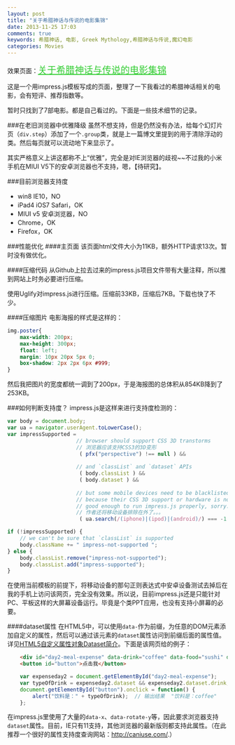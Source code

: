 ```yaml
---
layout: post
title: "关于希腊神话与传说的电影集锦"
date: 2013-11-25 17:03
comments: true
keywords: 希腊神话, 电影, Greek Mythology,希腊神话与传说,魔幻电影
categories: Movies
---
```


效果页面：<a href="{{ root_url }}/blog/impressPages/greek_mythology_movies.html" target="_blank" style="font-size:1.5em;color:#32cd32;">关于希腊神话与传说的电影集锦</a>

这是一个用impress.js模板写成的页面，整理了一下我看过的希腊神话相关的电影，会有短评、推荐指数等。

暂时只找到了7部电影。都是自己看过的。下面是一些技术细节的记录。
<!-- more -->

###在老旧浏览器中优雅降级
虽然不想支持，但是仍然没有办法，给每个幻灯片页（`div.step`）添加了一个`.group`类，就是上一篇博文里提到的用于清除浮动的类。然后每页就可以流动地下来显示了。

其实严格意义上讲这都称不上“优雅”，完全是对IE浏览器的歧视~~不过我的小米手机在MIUI V5下的安卓浏览器也不支持，嗯，【待研究】。

###目前浏览器支持度

+ win8 IE10，NO
+ iPad4 iOS7 Safari，OK
+ MIUI v5 安卓浏览器，NO
+ Chrome，OK
+ Firefox，OK

###性能优化
####主页面
该页面html文件大小为11KB，额外HTTP请求13次。暂时没有做优化。

####压缩代码
从Github上拉去过来的impress.js项目文件带有大量注释，所以推到网站上时务必要进行压缩。

使用Uglify对impress.js进行压缩。压缩前33KB，压缩后7KB。下载也快了不少。

####压缩图片
电影海报的样式是这样的：
``` css
img.poster{
    max-width: 200px;
    max-height: 300px;
    float: left;
    margin: 10px 20px 5px 0;
    box-shadow: 2px 2px 6px #999;
}
```
然后我把图片的宽度都统一调到了200px，于是海报图的总体积从854KB降到了253KB。

###如何判断支持度？
impress.js是这样来进行支持度检测的：
``` javascript
var body = document.body;
var ua = navigator.userAgent.toLowerCase();
var impressSupported = 
                      // browser should support CSS 3D transtorms
                      // 浏览器应该支持CSS3的3D变形
                       ( pfx("perspective") !== null ) &&
                       
                      // and `classList` and `dataset` APIs
                       ( body.classList ) &&
                       ( body.dataset ) &&
                       
                      // but some mobile devices need to be blacklisted,
                      // because their CSS 3D support or hardware is not
                      // good enough to run impress.js properly, sorry...
                      // 作者还将移动设备排除在外了。。。
                       ( ua.search(/(iphone)|(ipod)|(android)/) === -1 );

if (!impressSupported) {
    // we can't be sure that `classList` is supported
    body.className += " impress-not-supported ";
} else {
    body.classList.remove("impress-not-supported");
    body.classList.add("impress-supported");
}
```
在使用当前模板的前提下，将移动设备的那句正则表达式中安卓设备测试去掉后在我的手机上访问该网页，完全没有效果。所以说，目前impress.js还是只能针对PC、平板这样的大屏幕设备运行。毕竟是个类PPT应用，也没有支持小屏幕的必要。

####dataset属性
在HTML5中，可以使用`data-`作为前缀，为任意的DOM元素添加自定义的属性，然后可以通过该元素的`dataset`属性访问到前缀后面的属性值。详见<a href="http://www.zhangxinxu.com/wordpress/2011/06/html5%E8%87%AA%E5%AE%9A%E4%B9%89%E5%B1%9E%E6%80%A7%E5%AF%B9%E8%B1%A1dataset%E7%AE%80%E4%BB%8B/" target="_blank">HTML5自定义属性对象Dataset简介</a>。下面是该网页给的例子：

``` html HTML代码：
	<div id="day2-meal-expense" data-drink="coffee" data-food="sushi" data-meal="lunch">¥20.12</div>
	<button id="button">点击我</button>
```
``` javascript JS代码：
	var expenseday2 = document.getElementById("day2-meal-expense");  
	var typeOfDrink = expenseday2.dataset && expenseday2.dataset.drink;
	document.getElementById("button").onclick = function() {
	    alert("饮料是：" + typeOfDrink);  // 输出结果  "饮料是：coffee"
	};
```
在impress.js里使用了大量的`data-x`、`data-rotate-y`等，因此要求浏览器支持`dataset`属性。目前，IE只有11支持，其他浏览器的最新版则都支持此属性。（在此推荐一个很好的属性支持度查询网站：<a href="http://caniuse.com/" target="_blank">http://caniuse.com/</a>.）